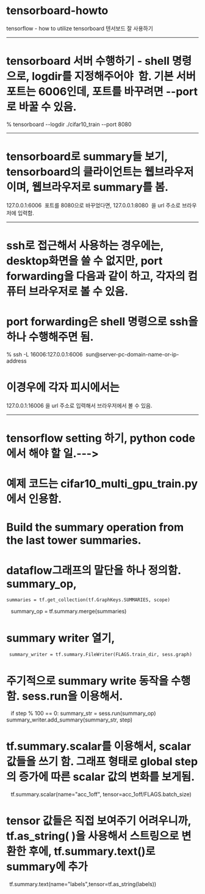 # tensorboard-howto
tensorflow - how to utilize tensorboard 텐서보드 잘 사용하기

------------------------------------------------------------
# tensorboard 서버 수행하기 - shell 명령으로, logdir를 지정해주어야  함. 기본 서버 포트는 6006인데, 포트를 바꾸려면 --port로 바꿀 수 있음.
% tensorboard --logdir ./cifar10_train --port 8080

------------------------------------------------------------
# tensorboard로 summary들 보기, tensorboard의 클라이언트는 웹브라우저이며, 웹브라우저로 summary를 봄. 
127.0.0.1:6006  포트를 8080으로 바꾸었다면,  127.0.0.1:8080  을 url 주소로 브라우저에 입력함.

-------------------------------------------------------------
# ssh로 접근해서 사용하는 경우에는, desktop화면을 쓸 수 없지만, port forwarding을 다음과 같이 하고, 각자의 컴퓨터 브라우저로 볼 수 있음.
# port forwarding은 shell 명령으로 ssh을 하나 수행해주면 됨. 
% ssh -L 16006:127.0.0.1:6006  sun@server-pc-domain-name-or-ip-address
# 이경우에 각자 피시에서는 
127.0.0.1:16006 을 url 주소로 입력해서 브라우저에서 볼 수 있음.

------------------------------------------------------------------
# tensorflow setting 하기, python code에서 해야 할 일.--->

# 예제 코드는 cifar10_multi_gpu_train.py에서 인용함.
# Build the summary operation from the last tower summaries. 
# dataflow그래프의 말단을 하나 정의함. summary_op, 
    summaries = tf.get_collection(tf.GraphKeys.SUMMARIES, scope)
    summary_op = tf.summary.merge(summaries)
    
# summary writer 열기,     
     summary_writer = tf.summary.FileWriter(FLAGS.train_dir, sess.graph)

# 주기적으로 summary write 동작을 수행함. sess.run을 이용해서. 
    if step % 100 == 0:
        summary_str = sess.run(summary_op)
        summary_writer.add_summary(summary_str, step)
# tf.summary.scalar를 이용해서, scalar 값들을 쓰기 함. 그래프 형태로 global step의 증가에 따른 scalar 값의 변화를 보게됨.
    tf.summary.scalar(name="acc_1off", tensor=acc_1off/FLAGS.batch_size)

# tensor 값들은 직접 보여주기 어려우니까, tf.as_string( )을 사용해서 스트링으로 변환한 후에, tf.summary.text()로 summary에 추가
   tf.summary.text(name="labels",tensor=tf.as_string(labels))
   
   
